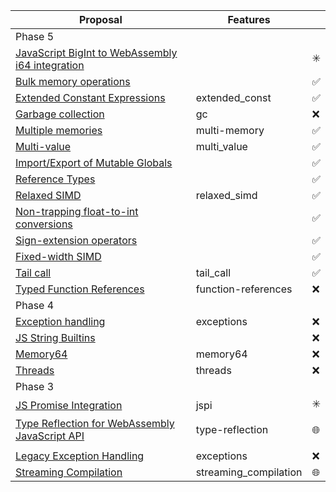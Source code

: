 |Proposal |Features|    |
|------|-------|----|
|Phase 5|
|[JavaScript BigInt to WebAssembly i64 integration](https://github.com/WebAssembly/JS-BigInt-integration)||<span title="Browser idiom, but conceptually supported">✳️</span>|
|[Bulk memory operations](https://github.com/webassembly/bulk-memory-operations)||✅|
|[Extended Constant Expressions](https://github.com/WebAssembly/extended-const)|extended_const|✅|
|[Garbage collection](https://github.com/WebAssembly/gc)|gc|❌|
|[Multiple memories](https://github.com/WebAssembly/multi-memory)|multi-memory|✅|
|[Multi-value](https://github.com/WebAssembly/multi-value)|multi_value|✅|
|[Import/Export of Mutable Globals](https://github.com/WebAssembly/mutable-global)||✅|
|[Reference Types](https://github.com/WebAssembly/reference-types)||✅|
|[Relaxed SIMD](https://github.com/webassembly/relaxed-simd)|relaxed_simd|✅|
|[Non-trapping float-to-int conversions](https://github.com/WebAssembly/nontrapping-float-to-int-conversions)||✅|
|[Sign-extension operators](https://github.com/WebAssembly/sign-extension-ops)||✅|
|[Fixed-width SIMD](https://github.com/webassembly/simd)||✅|
|[Tail call](https://github.com/webassembly/tail-call)|tail_call|✅|
|[Typed Function References](https://github.com/WebAssembly/function-references)|function-references|❌|
|Phase 4|
|[Exception handling](https://github.com/WebAssembly/exception-handling)|exceptions|❌|
|[JS String Builtins](https://github.com/WebAssembly/js-string-builtins)||❌|
|[Memory64](https://github.com/WebAssembly/memory64)|memory64|❌|
|[Threads](https://github.com/webassembly/threads)|threads|❌|
|Phase 3|
|[JS Promise Integration](https://github.com/WebAssembly/js-promise-integration)|jspi|<span title="Browser idiom, but conceptually supported">✳️</span>|
|[Type Reflection for WebAssembly JavaScript API](https://github.com/WebAssembly/js-types)|type-reflection|<span title="Browser idioms, not directly supported">🌐</span>|
||
|[Legacy Exception Handling]( https://github.com/WebAssembly/exception-handling)|exceptions|❌|
|[Streaming Compilation](https://webassembly.github.io/spec/web-api/index.html#streaming-modules)|streaming_compilation|<span title="Browser idioms, not directly supported">🌐</span>|
